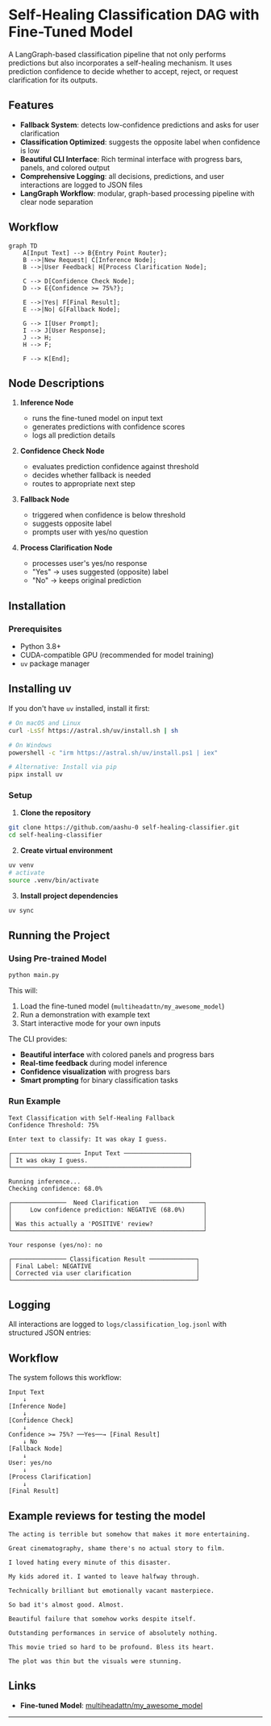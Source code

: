 # Self-Healing Classification DAG with Fine-Tuned Model

A LangGraph-based classification pipeline that not only performs predictions but also incorporates a self-healing mechanism. It uses prediction confidence to decide whether to accept, reject, or request clarification for its outputs. 

## Features

- **Fallback System**: detects low-confidence predictions and asks for user clarification
- **Classification Optimized**: suggests the opposite label when confidence is low
- **Beautiful CLI Interface**: Rich terminal interface with progress bars, panels, and colored output
- **Comprehensive Logging**: all decisions, predictions, and user interactions are logged to JSON files
- **LangGraph Workflow**: modular, graph-based processing pipeline with clear node separation

## Workflow

```mermaid
graph TD
    A[Input Text] --> B{Entry Point Router};
    B -->|New Request| C[Inference Node];
    B -->|User Feedback| H[Process Clarification Node];
    
    C --> D[Confidence Check Node];
    D --> E{Confidence >= 75%?};
    
    E -->|Yes| F[Final Result];
    E -->|No| G[Fallback Node];
    
    G --> I[User Prompt];
    I --> J[User Response];
    J --> H;
    H --> F;

    F --> K[End];
```

## Node Descriptions

1. **Inference Node**
   - runs the fine-tuned model on input text
   - generates predictions with confidence scores
   - logs all prediction details

2. **Confidence Check Node**
   - evaluates prediction confidence against threshold
   - decides whether fallback is needed
   - routes to appropriate next step

3. **Fallback Node**
   - triggered when confidence is below threshold
   - suggests opposite label
   - prompts user with yes/no question

4. **Process Clarification Node**
   - processes user's yes/no response
   - "Yes" → uses suggested (opposite) label
   - "No" → keeps original prediction

## Installation

### Prerequisites

- Python 3.8+
- CUDA-compatible GPU (recommended for model training)
- `uv` package manager

## Installing uv
If you don't have `uv` installed, install it first:
```bash
# On macOS and Linux
curl -LsSf https://astral.sh/uv/install.sh | sh

# On Windows
powershell -c "irm https://astral.sh/uv/install.ps1 | iex"

# Alternative: Install via pip
pipx install uv
```

### Setup

1. **Clone the repository**
```bash
git clone https://github.com/aashu-0 self-healing-classifier.git
cd self-healing-classifier
```

2. **Create virtual environment**
```bash
uv venv
# activate
source .venv/bin/activate
```

3. **Install project dependencies**
```bash
uv sync
```

## Running the Project

### Using Pre-trained Model

```bash
python main.py
```

This will:
1. Load the fine-tuned model (`multiheadattn/my_awesome_model`)
2. Run a demonstration with example text
3. Start interactive mode for your own inputs

The CLI provides:
- **Beautiful interface** with colored panels and progress bars
- **Real-time feedback** during model inference
- **Confidence visualization** with progress bars
- **Smart prompting** for binary classification tasks

### Run Example

```
Text Classification with Self-Healing Fallback
Confidence Threshold: 75%

Enter text to classify: It was okay I guess.

┌─────────────────── Input Text ──────────────────┐
│ It was okay I guess.                            │
└─────────────────────────────────────────────────┘

Running inference...
Checking confidence: 68.0%

┌───────────────  Need Clarification   ───────────────┐
│     Low confidence prediction: NEGATIVE (68.0%)     │
│                                                     │
│ Was this actually a 'POSITIVE' review?              │
└─────────────────────────────────────────────────────┘

Your response (yes/no): no

┌─────────────── Classification Result ─────────────┐
│ Final Label: NEGATIVE                             │
│ Corrected via user clarification                  │
└───────────────────────────────────────────────────┘
```

## Logging

All interactions are logged to `logs/classification_log.jsonl` with structured JSON entries:


## Workflow

The system follows this workflow:

```
Input Text
    ↓
[Inference Node]
    ↓
[Confidence Check]
    ↓
Confidence >= 75%? ──Yes──→ [Final Result]
    ↓ No
[Fallback Node]
    ↓
User: yes/no
    ↓
[Process Clarification]
    ↓
[Final Result]
```

## Example reviews for testing the model
```
The acting is terrible but somehow that makes it more entertaining.

Great cinematography, shame there's no actual story to film.

I loved hating every minute of this disaster.

My kids adored it. I wanted to leave halfway through.

Technically brilliant but emotionally vacant masterpiece.

So bad it's almost good. Almost.

Beautiful failure that somehow works despite itself.

Outstanding performances in service of absolutely nothing.

This movie tried so hard to be profound. Bless its heart.

The plot was thin but the visuals were stunning.
```

## Links

- **Fine-tuned Model**: [multiheadattn/my_awesome_model](https://huggingface.co/multiheadattn/my_awesome_model)

---